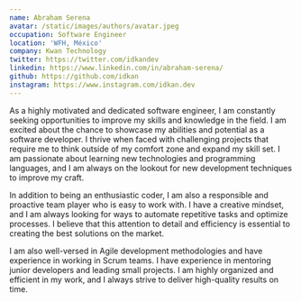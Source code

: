 ```yaml
---
name: Abraham Serena
avatar: /static/images/authors/avatar.jpeg
occupation: Software Engineer
location: 'WFH, México'
company: Kwan Technology
twitter: https://twitter.com/idkandev
linkedin: https://www.linkedin.com/in/abraham-serena/
github: https://github.com/idkan
instagram: https://www.instagram.com/idkan.dev
---
```


As a highly motivated and dedicated software engineer, I am constantly seeking opportunities to improve my skills and knowledge in the field. I am excited about the chance to showcase my abilities and potential as a software developer.
I thrive when faced with challenging projects that require me to think outside of my comfort zone and expand my skill set. I am passionate about learning new technologies and programming languages, and I am always on the lookout for new development techniques to improve my craft.

In addition to being an enthusiastic coder, I am also a responsible and proactive team player who is easy to work with. I have a creative mindset, and I am always looking for ways to automate repetitive tasks and optimize processes. I believe that this attention to detail and efficiency is essential to creating the best solutions on the market.

I am also well-versed in Agile development methodologies and have experience in working in Scrum teams. I have experience in mentoring junior developers and leading small projects. I am highly organized and efficient in my work, and I always strive to deliver high-quality results on time.
